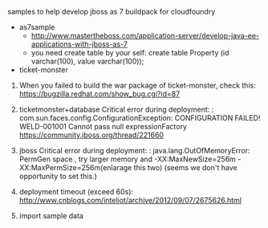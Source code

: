 samples to help develop jboss as 7 buildpack for cloudfoundry

* as7sample
  - http://www.mastertheboss.com/application-server/develop-java-ee-applications-with-jboss-as-7
  - you need create table by your self: create table Property (id varchar(100), value varchar(100));
* ticket-monster

 1. When you failed to build the war package of ticket-monster, check this: https://bugzilla.redhat.com/show_bug.cgi?id=87

 2. ticketmonster+database Critical error during deployment: : com.sun.faces.config.ConfigurationException: CONFIGURATION FAILED! WELD-001001 Cannot pass null expressionFactory
https://community.jboss.org/thread/221660

 3. jboss Critical error during deployment: : java.lang.OutOfMemoryError: PermGen space , try larger memory and -XX:MaxNewSize=256m -XX:MaxPermSize=256m(enlarage this two)
    (seems we don't have opportunity to set this.)
 4. deployment timeout (exceed 60s): http://www.cnblogs.com/inteliot/archive/2012/09/07/2675626.html
 5. import sample data
  
